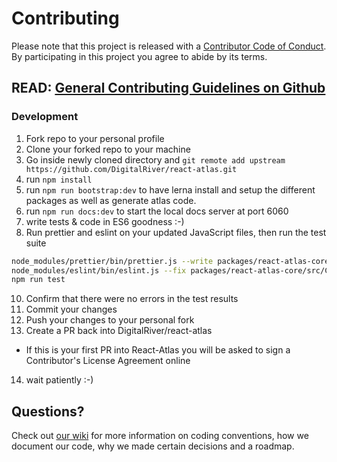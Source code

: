 # Contributing
Please note that this project is released with a [Contributor Code of Conduct](https://github.com/DigitalRiver/react-atlas/blob/master/CODE_OF_CONDUCT.md). By participating in this project you agree to abide by its terms.
## READ: [General Contributing Guidelines on Github](https://guides.github.com/activities/contributing-to-open-source/#contributing)

### Development
1. Fork repo to your personal profile
2. Clone your forked repo to your machine
3. Go inside newly cloned directory and `git remote add upstream https://github.com/DigitalRiver/react-atlas.git`
4. run `npm install`
5. run `npm run bootstrap:dev` to have lerna install and setup the different packages as well as generate atlas code.
7. run `npm run docs:dev` to start the local docs server at port 6060
8. write tests & code in ES6 goodness :-)
9. Run prettier and eslint on your updated JavaScript files, then run the test suite
```bash
node_modules/prettier/bin/prettier.js --write packages/react-atlas-core/src/Component/Component.js
node_modules/eslint/bin/eslint.js --fix packages/react-atlas-core/src/Component/Component.js
npm run test
```
10. Confirm that there were no errors in the test results
11. Commit your changes
12. Push your changes to your personal fork
13. Create a PR back into DigitalRiver/react-atlas
* If this is your first PR into React-Atlas you will be asked to sign a Contributor's License Agreement online
14. wait patiently :-)

## Questions?
Check out [our wiki](https://github.com/DigitalRiver/react-atlas/wiki) for more information on coding conventions, how we document our code, why we made certain decisions and a roadmap.
